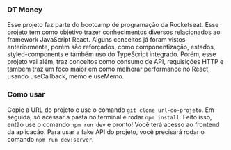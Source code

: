 ### DT Money

Esse projeto faz parte do bootcamp de programação da Rocketseat. Esse projeto tem como objetivo trazer conhecimentos diversos relacionados ao framework JavaScript React. Alguns conceitos já foram vistos anteriormente, porém são reforçados, como componentização, estados, styled-components e também uso do TypeScript integrado. Porém, esse projeto vai além, traz conceitos como consumo de API, requisições HTTP e também traz um foco maior em como melhorar performance no React, usando useCallback, memo e useMemo.

### Como usar

Copie a URL do projeto e use o comando `git clone url-do-projeto`. Em seguida, só acessar a pasta no terminal e rodar `npm install`. Feito isso, então use o comando `npm run dev` e pronto! Você terá acesso ao frontend da aplicação. Para usar a fake API do projeto, você precisará rodar o comando `npm run dev:server`.